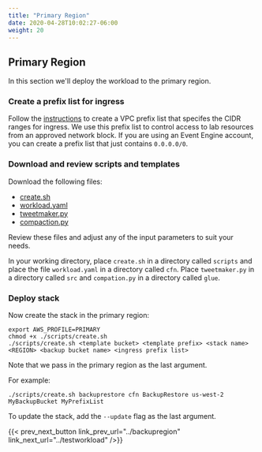 ```yaml
---
title: "Primary Region"
date: 2020-04-28T10:02:27-06:00
weight: 20
---
```


## Primary Region

In this section we'll deploy the workload to the primary region.

### Create a prefix list for ingress

Follow the [instructions](https://docs.aws.amazon.com/vpc/latest/userguide/managed-prefix-lists.html#working-with-managed-prefix-lists) to create a VPC prefix list that specifes the CIDR ranges for ingress.  We use this prefix list to control access to lab resources from an approved network block.  If you are using an Event Engine account, you can create a prefix list that just contains `0.0.0.0/0`.

### Download and review scripts and templates

Download the following files:

* [create.sh](/Reliability/200_Backup_Restore_Failback_Analytics/Code/scripts/create.sh)
* [workload.yaml](/Reliability/200_Backup_Restore_Failback_Analytics/Code/cfn/workload.yaml)
* [tweetmaker.py](/Reliability/200_Backup_Restore_Failback_Analytics/Code/src/tweetmaker.py)
* [compaction.py](/Reliability/200_Backup_Restore_Failback_Analytics/Code/glue/compaction.py)

Review these files and adjust any of the input parameters to suit your needs.

In your working directory, place `create.sh` in a directory called `scripts` and place the file `workload.yaml` in a directory called `cfn`.  Place `tweetmaker.py` in a directory called `src` and `compation.py` in a directory called `glue`.

### Deploy stack

Now create the stack in the primary region:

    export AWS_PROFILE=PRIMARY
    chmod +x ./scripts/create.sh
    ./scripts/create.sh <template bucket> <template prefix> <stack name> <REGION> <backup bucket name> <ingress prefix list> 

Note that we pass in the primary region as the last argument.

For example:

    ./scripts/create.sh backuprestore cfn BackupRestore us-west-2 MyBackupBucket MyPrefixList 

To update the stack, add the `--update` flag as the last argument.

{{< prev_next_button link_prev_url="../backupregion" link_next_url="../testworkload" />}}